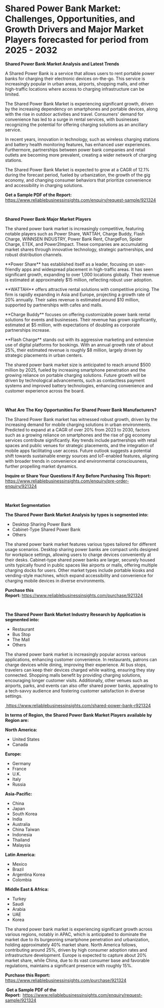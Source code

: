 <p><h1>Shared Power Bank Market: Challenges, Opportunities, and Growth Drivers and Major Market Players forecasted for period from 2025 - 2032</h1></p><p><strong>Shared Power Bank Market Analysis and Latest Trends</strong></p>
<p><p>A Shared Power Bank is a service that allows users to rent portable power banks for charging their electronic devices on-the-go. This service is increasingly popular in urban areas, airports, shopping malls, and other high-traffic locations where access to charging infrastructure can be limited. </p><p>The Shared Power Bank Market is experiencing significant growth, driven by the increasing dependency on smartphones and portable devices, along with the rise in outdoor activities and travel. Consumers' demand for convenience has led to a surge in rental services, with businesses recognizing the potential for offering charging solutions as an ancillary service.</p><p>In recent years, innovation in technology, such as wireless charging stations and battery health monitoring features, has enhanced user experiences. Furthermore, partnerships between power bank companies and retail outlets are becoming more prevalent, creating a wider network of charging stations. </p><p>The Shared Power Bank Market is expected to grow at a CAGR of 12.1% during the forecast period, fueled by urbanization, the growth of the gig economy, and changing consumer behaviors that prioritize convenience and accessibility in charging solutions.</p></p>
<p><strong>Get a Sample PDF of the Report:&nbsp;</strong> <a href="https://www.reliablebusinessinsights.com/enquiry/request-sample/921324?utm_campaign=97&utm_medium=2&utm_source=Github&utm_content=ia&utm_term=18042025&utm_id=shared-power-bank">https://www.reliablebusinessinsights.com/enquiry/request-sample/921324</a></p>
<p>&nbsp;</p>
<p><strong>Shared Power Bank Major Market Players</strong></p>
<p><p>The shared power bank market is increasingly competitive, featuring notable players such as Power Share, WATTAH, Charge Buddy, Flash Charge, WINNSEN INDUSTRY, Power Bank Rent, ChargeFon, Spider Charge, ETEK, and Power2Impact. These companies are accumulating market shares through innovative technology, strategic partnerships, and robust distribution channels.</p><p>**Power Share** has established itself as a leader, focusing on user-friendly apps and widespread placement in high-traffic areas. It has seen significant growth, expanding to over 1,000 locations globally. Their revenue is estimated at approximately $15 million, reflecting robust user adoption.</p><p>**WATTAH** offers attractive rental solutions with competitive pricing. The firm is rapidly expanding in Asia and Europe, projecting a growth rate of 20% annually. Their sales revenue is estimated around $10 million, supported by partnerships with cafes and malls.</p><p>**Charge Buddy** focuses on offering customizable power bank rental solutions for events and businesses. Their revenue has grown significantly, estimated at $5 million, with expectations of doubling as corporate partnerships increase.</p><p>**Flash Charge** stands out with its aggressive marketing and extensive use of digital platforms for bookings. With an annual growth rate of about 25%, their estimated revenue is roughly $8 million, largely driven by strategic placements in urban centers.</p><p>The shared power bank market size is anticipated to reach around $500 million by 2025, fueled by increasing smartphone penetration and the growing reliance on portable charging solutions. Future growth will be driven by technological advancements, such as contactless payment systems and improved battery technologies, enhancing convenience and customer experience across the board.</p></p>
<p>&nbsp;</p>
<p><strong>What Are The Key Opportunities For Shared Power Bank Manufacturers?</strong></p>
<p><p>The Shared Power Bank market has witnessed robust growth, driven by the increasing demand for mobile charging solutions in urban environments. Predicted to expand at a CAGR of over 20% from 2023 to 2030, factors such as a growing reliance on smartphones and the rise of gig economy services contribute significantly. Key trends include partnerships with retail spaces and public venues for strategic placements, and the integration of mobile apps facilitating user access. Future outlook suggests a potential shift towards sustainable energy sources and IoT-enabled features, aligning with broader trends in convenience and environmental consciousness, further propelling market dynamics.</p></p>
<p><strong>Inquire or Share Your Questions If Any Before Purchasing This Report:</strong> <a href="https://www.reliablebusinessinsights.com/enquiry/pre-order-enquiry/921324?utm_campaign=97&utm_medium=2&utm_source=Github&utm_content=ia&utm_term=18042025&utm_id=shared-power-bank">https://www.reliablebusinessinsights.com/enquiry/pre-order-enquiry/921324</a></p>
<p>&nbsp;</p>
<p><strong>Market Segmentation</strong></p>
<p><strong>The Shared Power Bank Market Analysis by types is segmented into:</strong></p>
<p><ul><li>Desktop Sharing Power Bank</li><li>Cabinet-Type Shared Power Bank</li><li>Others</li></ul></p>
<p><p>The shared power bank market features various types tailored for different usage scenarios. Desktop sharing power banks are compact units designed for workplace settings, allowing users to charge devices conveniently at their desks. Cabinet-type shared power banks are larger, securely housed units typically found in public spaces like airports or malls, offering multiple charging docks for users. Other market types include portable kiosks and vending-style machines, which expand accessibility and convenience for charging mobile devices in diverse environments.</p></p>
<p><strong>Purchase this Report:&nbsp;</strong><a href="https://www.reliablebusinessinsights.com/purchase/921324?utm_campaign=97&utm_medium=2&utm_source=Github&utm_content=ia&utm_term=18042025&utm_id=shared-power-bank">https://www.reliablebusinessinsights.com/purchase/921324</a></p>
<p>&nbsp;</p>
<p><strong>The Shared Power Bank Market Industry Research by Application is segmented into:</strong></p>
<p><ul><li>Restaurant</li><li>Bus Stop</li><li>The Mall</li><li>Others</li></ul></p>
<p><p>The shared power bank market is increasingly popular across various applications, enhancing customer convenience. In restaurants, patrons can charge devices while dining, improving their experience. At bus stops, travelers can keep their devices charged while waiting, ensuring they stay connected. Shopping malls benefit by providing charging solutions, encouraging longer customer visits. Additionally, other venues such as airports, parks, and events can also offer shared power banks, appealing to a tech-savvy audience and fostering customer satisfaction in diverse settings.</p></p>
<p><a href="https://www.reliablebusinessinsights.com/shared-power-bank-r921324?utm_campaign=97&utm_medium=2&utm_source=Github&utm_content=ia&utm_term=18042025&utm_id=shared-power-bank">&nbsp;https://www.reliablebusinessinsights.com/shared-power-bank-r921324</a></p>
<p><strong>In terms of Region, the Shared Power Bank Market Players available by Region are:</strong></p>
<p>
    <p> <strong> North America: </strong>
        <ul>
            <li>United States</li>
            <li>Canada</li>
        </ul>
        </p> 
    <p> <strong> Europe: </strong>
        <ul>
            <li>Germany</li>
            <li>France</li>
            <li>U.K.</li>
            <li>Italy</li>
            <li>Russia</li>
        </ul>
        </p> 
    <p> <strong> Asia-Pacific: </strong>
        <ul>
            <li>China</li>
            <li>Japan</li>
            <li>South Korea</li>
            <li>India</li>
            <li>Australia</li>
            <li>China Taiwan</li>
            <li>Indonesia</li>
            <li>Thailand</li>
            <li>Malaysia</li>
        </ul>
        </p> 
    <p> <strong> Latin America: </strong>
        <ul>
            <li>Mexico</li>
            <li>Brazil</li>
            <li>Argentina Korea</li>
            <li>Colombia</li>
        </ul>
        </p> 
    <p> <strong> Middle East & Africa: </strong>
        <ul>
            <li>Turkey</li>
            <li>Saudi</li>
            <li>Arabia</li>
            <li>UAE</li>
            <li>Korea</li>
        </ul>
    </p>
    </p>
<p><p>The shared power bank market is experiencing significant growth across various regions, notably in APAC, which is anticipated to dominate the market due to its burgeoning smartphone penetration and urbanization, holding approximately 40% market share. North America follows, contributing around 25%, driven by high consumer adoption rates and infrastructure development. Europe is expected to capture about 20% market share, while China, due to its vast consumer base and favorable regulations, maintains a significant presence with roughly 15%.</p></p>
<p><strong>Purchase this Report: </strong><a href="https://www.reliablebusinessinsights.com/purchase/921324?utm_campaign=97&utm_medium=2&utm_source=Github&utm_content=ia&utm_term=18042025&utm_id=shared-power-bank">https://www.reliablebusinessinsights.com/purchase/921324</a></p>
<p>&nbsp;<strong>Get a Sample PDF of the Report:&nbsp;&nbsp;</strong><a href="https://www.reliablebusinessinsights.com/enquiry/request-sample/921324?utm_campaign=97&utm_medium=2&utm_source=Github&utm_content=ia&utm_term=18042025&utm_id=shared-power-bank">https://www.reliablebusinessinsights.com/enquiry/request-sample/921324</a></p>
<p><strong></strong></p>
<p><p></p><p></p><p></p></p>